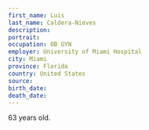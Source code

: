 ```yaml
---
first_name: Luis
last_name: Caldera-Nieves
description: 
portrait: 
occupation: OB GYN
employer: University of Miami Hospital
city: Miami
province: Florida
country: United States
source: 
birth_date: 
death_date: 
---
```


63 years old.